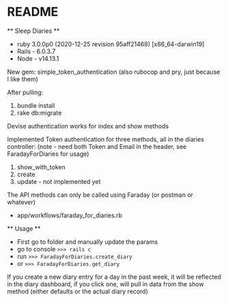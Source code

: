 # README
** Sleep Diaries **

- ruby 3.0.0p0 (2020-12-25 revision 95aff21468) [x86_64-darwin19]
- Rails - 6.0.3.7
- Node - v14.13.1

New gem: simple_token_authentication
(also rubocop and pry, just because I like them)

After pulling:
1. bundle install
2. rake db:migrate

Devise authentication works for index and show methods

Implemented Token authentication for three methods, all in the diaries controller:
(note - need both Token and Email in the header, see FaradayForDiaries for usage)
1. show_with_token
2. create
3. update - not implemented yet

The API methods can only be called using Faraday (or postman or whatever)
- app/workflows/faraday_for_diaries.rb

** Usage **
- First go to folder and manually update the params
- go to console `>>> rails c `
- run `>>> FaradayForDiaries.create_diary `
- or `>>> FaradayForDiaries.get_diary`

If you create a new diary entry for a day in the past week, it will be reflected in the
diary dashboard, if you click one, will pull in data from the show method (either defaults or the actual diary record)
